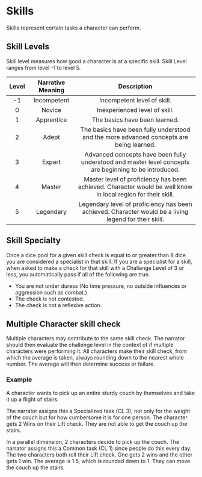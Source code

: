 # Skills

Skills represent certain tasks a character can perform.

## Skill Levels

Skill level measures how good a character is at a specific skill. Skill Level ranges from level -1 to level 5.

| Level | Narrative Meaning |                                                 Description                                                  |
| :---: | :---------------: | :----------------------------------------------------------------------------------------------------------: |
|  -1   |    Incompetent    |                                         Incompetent level of skill.                                          |
|   0   |      Novice       |                                        Inexperienced level of skill.                                         |
|   1   |    Apprentice     |                                        The basics have been learned.                                         |
|   2   |       Adept       |           The basics have been fully understood and the more advanced concepts are being learned.            |
|   3   |      Expert       |    Advanced concepts have been fully understood and master level concepts are beginning to be introduced.    |
|   4   |      Master       | Master level of proficiency has been achieved. Character would be well know in local region for their skill. |
|   5   |     Legendary     |    Legendary level of proficiency has been achieved. Character would be a living legend for their skill.     |

## Skill Specialty

Once a dice pool for a given skill check is equal to or greater than 8 dice you are considered a specialist in that skill. If you are a specialist for a skill, when asked to make a check for that skill with a Challenge Level of 3 or less, you automatically pass if all of the following are true.

- You are not under duress (No time pressure, no outside influences or aggression such as combat.)
- The check is not contested.
- The check is not a reflexive action.

## Multiple Character skill check

Multiple characters may contribute to the same skill check. The narrator should then evaluate the challenge level in the context of if multiple characters were performing it. All characters make their skill check, from which the average is taken, always rounding down to the nearest whole number. The average will then determine success or failure.

### Example

A character wants to pick up an entire sturdy couch by themselves and take it up a flight of stairs.

The narrator assigns this a Specialized task (CL 3), not only for the weight of the couch but for how cumbersome it is for one person. The character gets 2 Wins on their Lift check. They are not able to get the couch up the stairs.

In a parallel dimension, 2 characters decide to pick up the couch. The narrator assigns this a Common task (CL 1) since people do this every day. The two characters both roll their Lift check. One gets 2 wins and the other gets 1 win. The average is 1.5, which is rounded down to 1. They can move the couch up the stairs.
